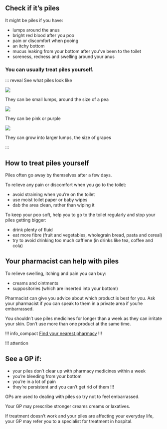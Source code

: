 <article class="panel">
  <div class="panel__content">
    <h2>Check if it’s piles</h2>
    <p>It might be piles if you have:</p>
    <ul class="list--chevron">
      <li>lumps around the anus</li>
      <li>bright red blood after you poo</li>
      <li>pain or discomfort when pooing</li>
      <li>an itchy bottom</li>
      <li>mucus leaking from your bottom after you’ve been to the toilet</li>
      <li>soreness, redness and swelling around your anus</li>
      </ul>
  </div>
  <div class="panel__footer">
    <h3>You can usually treat piles yourself.</h3>
  </div>
</article>

::: reveal See what piles look like

![](http://placekitten.com/630/420)

They can be small lumps, around the size of a pea

![](http://placekitten.com/630/420)

They can be pink or purple

![](http://placekitten.com/630/420)

They can grow into larger lumps, the size of grapes

:::


## How to treat piles yourself  


Piles often go away by themselves after a few days.  


To relieve any pain or discomfort when you go to the toilet:
- avoid straining when you’re on the toilet
- use moist toilet paper or baby wipes
- dab the area clean, rather than wiping it


To keep your poo soft, help you to go to the toilet regularly and stop your piles getting bigger:
- drink plenty of fluid 
- eat more fibre (fruit and vegetables, wholegrain bread, pasta and cereal)
- try to avoid drinking too much caffiene (in drinks like tea, coffee and cola)


## Your pharmacist can help with piles


To relieve swelling, itching and pain you can buy:

- creams and ointments
- suppositories (which are inserted into your bottom)

Pharmacist can give you advice about which product is best for you. Ask your pharmacist if you can speak to them in a private area if you’re embarrassed. 

You shouldn’t use piles medicines for longer than a week as they can irritate your skin. Don’t use more than one product at the same time.

!!! info_compact
[Find your nearest pharmacy](https://beta.nhs.uk/finders/find-help)
!!!


!!! attention
## See a GP if:
- your piles don’t clear up with pharmacy medicines within a week 
- you’re bleeding from your bottom
- you’re in a lot of pain
- they’re persistent and you can’t get rid of them
!!!

GPs are used to dealing with piles so try not to feel embarrassed. 

Your GP may prescribe stronger creams creams or laxatives. 

If treatment doesn’t work and your piles are affecting your everyday life, your GP may refer you to a specialist for treatment in hospital. 








